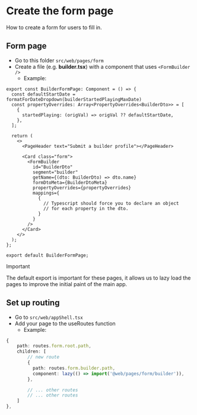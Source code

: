 # Create the form page

How to create a form for users to fill in.

## Form page

- Go to this folder `src/web/pages/form`
- Create a file (e.g. **builder.tsx**) with a component that uses `<FormBuilder />`
  - Example:

```tsx
export const BuilderFormPage: Component = () => {
  const defaultStartDate = formatForDateDropdown(builderStartedPlayingMaxDate)
  const propertyOverrides: Array<PropertyOverrides<BuilderDto>> = [
    {
      startedPlaying: (origVal) => origVal ?? defaultStartDate,
    },
  ];

  return (
    <>
      <PageHeader text="Submit a builder profile"></PageHeader>

      <Card class="form">
        <FormBuilder
          id="BuilderDto"
          segment="builder"
          getName={(dto: BuilderDto) => dto.name}
          formDtoMeta={BuilderDtoMeta}
          propertyOverrides={propertyOverrides}
          mappings={
            {
              // Typescript should force you to declare an object 
              // for each property in the dto.
            }
          }
        />
      </Card>
    </>
  );
};

export default BuilderFormPage;
```

> [!IMPORTANT]
> The default export is important for these pages, it allows us to lazy load the pages to improve the initial paint of the main app.


## Set up routing

- Go to `src/web/appShell.tsx`
- Add your page to the useRoutes function
  - Example:

```ts
{
    path: routes.form.root.path,
    children: [
        // new route
        {
          path: routes.form.builder.path,
          component: lazy(() => import('@web/pages/form/builder')),
        },

        // ... other routes
        // ... other routes
    ]
},
```
